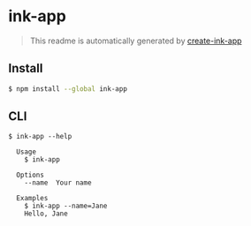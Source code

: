 # ink-app

> This readme is automatically generated by [create-ink-app](https://github.com/vadimdemedes/create-ink-app)

## Install

```bash
$ npm install --global ink-app
```

## CLI

```
$ ink-app --help

  Usage
    $ ink-app

  Options
    --name  Your name

  Examples
    $ ink-app --name=Jane
    Hello, Jane
```
